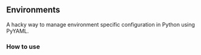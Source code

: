 ## Environments
A hacky way to manage environment specific configuration in Python using PyYAML.


### How to use
